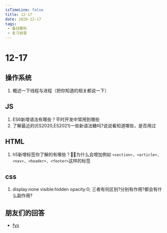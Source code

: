 ```yaml
---
isTimeLine: false
title: 12-17
date: 2020-12-17
tags:
 - 备战春秋
 - 复习自查
---
```

# 12-17

## 操作系统
1. 概述一下线程与进程（把你知道的相关都说一下）

## JS
1. ES6新增语法有哪些？平时开发中常用到哪些
2. 了解最近的(ES2020,ES2021)一些新语法糖吗?说说看知道哪些，是否用过

## HTML
1. h5新增标签你了解的有哪些？为什么会增加例如 `<section>, <article>, <nav>, <header>, <footer>`这样的标签

## css
1. display:none visible:hidden opacity:0; 三者有何区别?分别有作用?都会有什么副作用?

## 朋友们的回答
* [fyx](https://www.cnblogs.com/banshanliang/p/14173181.html)

<comment/>
<tongji/>